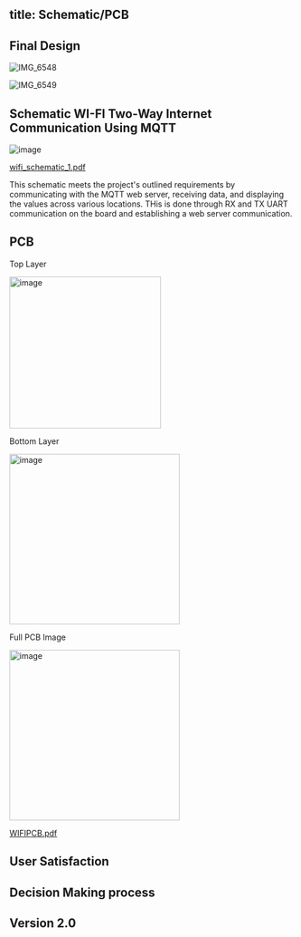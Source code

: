 title: Schematic/PCB
---

## Final Design


![IMG_6548](https://github.com/user-attachments/assets/2486428a-1d86-4083-94bf-e89d954788d7)

![IMG_6549](https://github.com/user-attachments/assets/42ba48a8-55fd-4947-a306-ca619398150e)



## Schematic WI-FI Two-Way Internet Communication Using MQTT

![image](https://github.com/user-attachments/assets/b50dc292-9f08-4729-be37-c32dfcc6f4c4)






[wifi_schematic_1.pdf](https://github.com/user-attachments/files/20032067/wifi_schematic_1.pdf)




This schematic meets the project's outlined requirements by communicating with the MQTT web server, receiving data, and displaying the values across various locations. THis is done through RX and TX UART communication on the board and establishing a web server communication.


## PCB



Top Layer

<img width="268" alt="image" src="https://github.com/user-attachments/assets/5e01db68-9875-4cfb-9b88-5b326a931cc3" />



Bottom Layer

<img width="301" alt="image" src="https://github.com/user-attachments/assets/4db6a076-b345-4568-808b-d9b23df0b5fb" />


Full PCB Image

<img width="301" alt="image" src="https://github.com/user-attachments/assets/94b46763-3ff1-4361-9c3b-915194860bcf" />


[WIFIPCB.pdf](https://github.com/user-attachments/files/19714302/WIFIPCB.pdf)




## User Satisfaction



## Decision Making process






## Version 2.0









